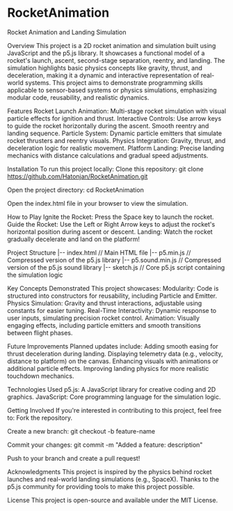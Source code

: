 # RocketAnimation
Rocket Animation and Landing Simulation

Overview
This project is a 2D rocket animation and simulation built using JavaScript and the p5.js library. It showcases a functional model of a rocket's launch, ascent, second-stage separation, reentry, and landing. The simulation highlights basic physics concepts like gravity, thrust, and deceleration, making it a dynamic and interactive representation of real-world systems.
This project aims to demonstrate programming skills applicable to sensor-based systems or physics simulations, emphasizing modular code, reusability, and realistic dynamics.

Features
Rocket Launch Animation:
Multi-stage rocket simulation with visual particle effects for ignition and thrust.
Interactive Controls:
Use arrow keys to guide the rocket horizontally during the ascent.
Smooth reentry and landing sequence.
Particle System:
Dynamic particle emitters that simulate rocket thrusters and reentry visuals.
Physics Integration:
Gravity, thrust, and deceleration logic for realistic movement.
Platform Landing:
Precise landing mechanics with distance calculations and gradual speed adjustments.

Installation
To run this project locally:
Clone this repository:
 git clone https://github.com/Hatonjan/RocketAnimation.git

Open the project directory:
 cd RocketAnimation

Open the index.html file in your browser to view the simulation.

How to Play
Ignite the Rocket:
Press the Space key to launch the rocket.
Guide the Rocket:
Use the Left or Right Arrow keys to adjust the rocket's horizontal position during ascent or descent.
Landing:
Watch the rocket gradually decelerate and land on the platform!

Project Structure
|-- index.html            // Main HTML file
|-- p5.min.js              // Compressed version of the p5.js library
|-- p5.sound.min.js   // Compressed version of the p5.js sound library
|-- sketch.js              // Core p5.js script containing the simulation logic



Key Concepts Demonstrated
This project showcases:
Modularity:
Code is structured into constructors for reusability, including Particle and Emitter.
Physics Simulation:
Gravity and thrust interactions, adjustable using constants for easier tuning.
Real-Time Interactivity:
Dynamic response to user inputs, simulating precision rocket control.
Animation:
Visually engaging effects, including particle emitters and smooth transitions between flight phases.

Future Improvements
Planned updates include:
Adding smooth easing for thrust deceleration during landing.
Displaying telemetry data (e.g., velocity, distance to platform) on the canvas.
Enhancing visuals with animations or additional particle effects.
Improving landing physics for more realistic touchdown mechanics.

Technologies Used
p5.js: A JavaScript library for creative coding and 2D graphics.
JavaScript: Core programming language for the simulation logic.

Getting Involved
If you're interested in contributing to this project, feel free to:
Fork the repository.


Create a new branch:
 git checkout -b feature-name


Commit your changes:
 git commit -m "Added a feature: description"


Push to your branch and create a pull request!

Acknowledgments
This project is inspired by the physics behind rocket launches and real-world landing simulations (e.g., SpaceX). Thanks to the p5.js community for providing tools to make this project possible.

License
This project is open-source and available under the MIT License.


